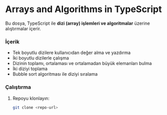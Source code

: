 # Arrays and Algorithms in TypeScript

Bu dosya, TypeScript ile **dizi (array) işlemleri ve algoritmalar** üzerine alıştırmalar içerir.  

### İçerik
- Tek boyutlu dizilere kullanıcıdan değer alma ve yazdırma  
- İki boyutlu dizilerle çalışma  
- Dizinin toplamı, ortalaması ve ortalamadan büyük elemanları bulma  
- İki diziyi toplama  
- Bubble sort algoritması ile diziyi sıralama  
 
### Çalıştırma
1. Repoyu klonlayın:
   ```bash
   git clone <repo-url>

